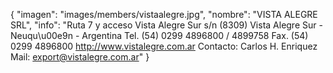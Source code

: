 {
    "imagen": "images/members/vistaalegre.jpg",
    "nombre": "VISTA ALEGRE SRL",
    "info": "Ruta 7 y acceso Vista Alegre Sur s/n (8309) Vista Alegre Sur - Neuqu\u00e9n - Argentina Tel. (54) 0299 4896800 / 4899758 Fax. (54) 0299 4896800 http://www.vistalegre.com.ar Contacto: Carlos H. Enriquez Mail: export@vistalegre.com.ar"
}
